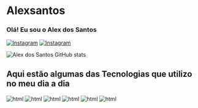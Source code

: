 # Alexsantos


### Olá! Eu sou o Alex dos Santos 

[![Instagram](https://img.shields.io/badge/Instagram-E4405F?style=for-the-badge&logo=instagram&logoColor=white)](https://www.instagram.com/lekotty)
[![Instagram](https://img.shields.io/badge/Facebook-1877F2?style=for-the-badge&logo=facebook&logoColor=white)](https://www.facebook.com/alexnisterroy/)

![Alex dos Santos GitHub stats](https://github-readme-stats.vercel.app/api?username=Alexdosantos&show_icons=true&theme=radical)


## Aqui estão algumas das Tecnologias que utilizo no meu dia a dia

<div>
  <img align ="center" alt="html" src="https://img.shields.io/badge/HTML5-E34F26?style=for-the-badge&logo=html5&logoColor=white" />
  <img align ="center" alt="html" src="https://img.shields.io/badge/CSS3-1572B6?style=for-the-badge&logo=css3&logoColor=white" />
  <img align ="center" alt="html" src="https://img.shields.io/badge/JavaScript-F7DF1E?style=for-the-badge&logo=javascript&logoColor=black" />
  <img align ="center" alt="html" src="https://img.shields.io/badge/Node.js-43853D?style=for-the-badge&logo=node.js&logoColor=white" />
  <img align ="center" alt="html" src="https://img.shields.io/badge/Python-3776AB?style=for-the-badge&logo=python&logoColor=white" />
  <img align ="center" alt="html" src="https://img.shields.io/badge/MySQL-00000F?style=for-the-badge&logo=mysql&logoColor=white" />




